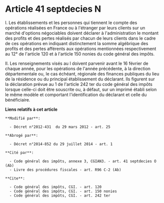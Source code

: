 # Article 41 septdecies N

I. Les établissements et les personnes qui tiennent le compte des opérations réalisées en France ou à l'étranger par leurs
clients sur un marché d'options négociables doivent déclarer à l'administration le montant des profits et des pertes réalisés
par chacun de leurs clients dans le cadre de ces opérations en indiquant distinctement la somme algébrique des profits et des
pertes afférents aux opérations mentionnées respectivement au 12° de l'article 120 et à l'article 150 nonies du code général
des impôts. 

II. Les renseignements visés au I doivent parvenir avant le 16 février de chaque année, pour les opérations de l'année
précédente, à la direction départementale ou, le cas échéant, régionale des finances publiques du lieu de la résidence ou du
principal établissement du déclarant. Ils figurent sur la déclaration prévue au 1 de l'article 242 ter du code général des
impôts lorsque celle-ci doit être souscrite ou, à défaut, sur un imprimé établi selon le même modèle et comportant
l'identification du déclarant et celle du bénéficiaire.

**Liens relatifs à cet article**

	**Modifié par**:

	  - Décret n°2012-431  du 29 mars 2012 - art. 25

	**Abrogé par**:

	  - Décret n°2014-852 du 29 juillet 2014 - art. 1

	**Cité par**:

	  - Code général des impôts, annexe 3, CGIAN3. - art. 41 septdecies O (Ab)
	  - Livre des procédures fiscales - art. R96 C-2 (Ab)

	**Cite**:

	  - Code général des impôts, CGI. - art. 120
	  - Code général des impôts, CGI. - art. 150 nonies
	  - Code général des impôts, CGI. - art. 242 ter
